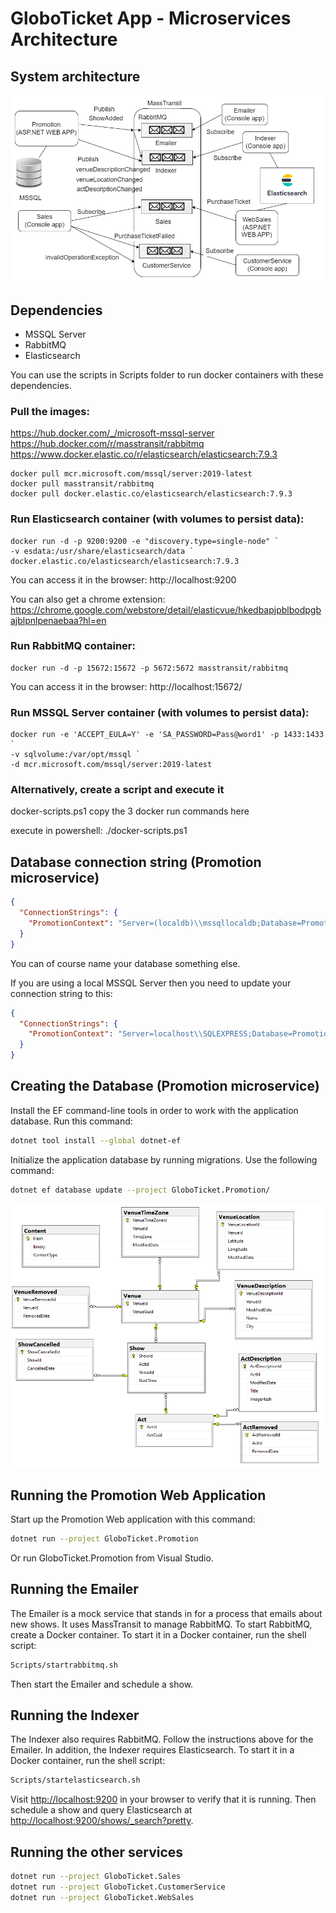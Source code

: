 # GloboTicket App - Microservices Architecture

## System architecture
![System Architecture](system_architecture.png)

## Dependencies
- MSSQL Server
- RabbitMQ
- Elasticsearch

You can use the scripts in Scripts folder to run docker containers with these dependencies.

### Pull the images:

https://hub.docker.com/_/microsoft-mssql-server
https://hub.docker.com/r/masstransit/rabbitmq
https://www.docker.elastic.co/r/elasticsearch/elasticsearch:7.9.3
```
docker pull mcr.microsoft.com/mssql/server:2019-latest
docker pull masstransit/rabbitmq
docker pull docker.elastic.co/elasticsearch/elasticsearch:7.9.3
```

### Run Elasticsearch container (with volumes to persist data):
```
docker run -d -p 9200:9200 -e "discovery.type=single-node" `
-v esdata:/usr/share/elasticsearch/data `
docker.elastic.co/elasticsearch/elasticsearch:7.9.3
```
You can access it in the browser: http://localhost:9200

You can also get a chrome extension: https://chrome.google.com/webstore/detail/elasticvue/hkedbapjpblbodpgbajblpnlpenaebaa?hl=en

### Run RabbitMQ container:
```
docker run -d -p 15672:15672 -p 5672:5672 masstransit/rabbitmq
```
You can access it in the browser: http://localhost:15672/


### Run MSSQL Server container (with volumes to persist data):
```
docker run -e 'ACCEPT_EULA=Y' -e 'SA_PASSWORD=Pass@word1' -p 1433:1433 `
-v sqlvolume:/var/opt/mssql `
-d mcr.microsoft.com/mssql/server:2019-latest
```

### Alternatively, create a script and execute it
docker-scripts.ps1
copy the 3 docker run commands here

execute in powershell:
./docker-scripts.ps1

## Database connection string (Promotion microservice)
```json
{
  "ConnectionStrings": {
    "PromotionContext": "Server=(localdb)\\mssqllocaldb;Database=PromotionContext;Trusted_Connection=True;MultipleActiveResultSets=true"
  }
}
```
You can of course name your database something else.

If you are using a local MSSQL Server then you need to update your connection string to this:

```json
{
  "ConnectionStrings": {
    "PromotionContext": "Server=localhost\\SQLEXPRESS;Database=PromotionContext;Trusted_Connection=True;MultipleActiveResultSets=true"
  }
}
```

## Creating the Database (Promotion microservice)

Install the EF command-line tools in order to work with the application database.
Run this command:

```bash
dotnet tool install --global dotnet-ef
```

Initialize the application database by running migrations.
Use the following command:

```bash
dotnet ef database update --project GloboTicket.Promotion/
```

![Promotion Database](PromotionDatabase.png)

## Running the Promotion Web Application

Start up the Promotion Web application with this command:

```bash
dotnet run --project GloboTicket.Promotion
```

Or run GloboTicket.Promotion from Visual Studio.

## Running the Emailer

The Emailer is a mock service that stands in for a process that emails about new shows.
It uses MassTransit to manage RabbitMQ.
To start RabbitMQ, create a Docker container.
To start it in a Docker container, run the shell script:

```bash
Scripts/startrabbitmq.sh
```

Then start the Emailer and schedule a show.

## Running the Indexer

The Indexer also requires RabbitMQ.
Follow the instructions above for the Emailer.
In addition, the Indexer requires Elasticsearch.
To start it in a Docker container, run the shell script:

```bash
Scripts/startelasticsearch.sh
```

Visit [http://localhost:9200](http://localhost:9200) in your browser to verify that it is running.
Then schedule a show and query Elasticsearch at [http://localhost:9200/shows/_search?pretty](http://localhost:9200/shows/_search?pretty).

## Running the other services

```bash
dotnet run --project GloboTicket.Sales
dotnet run --project GloboTicket.CustomerService
dotnet run --project GloboTicket.WebSales
```